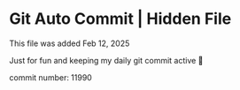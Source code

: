 # Git Auto Commit | Hidden File

This file was added Feb 12, 2025

Just for fun and keeping my daily git commit active 🤪

commit number: 11990
